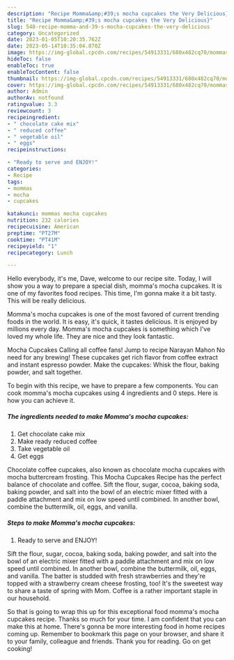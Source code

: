 ```yaml
---
description: "Recipe Momma&amp;#39;s mocha cupcakes the Very Delicious}"
title: "Recipe Momma&amp;#39;s mocha cupcakes the Very Delicious}"
slug: 548-recipe-momma-and-39-s-mocha-cupcakes-the-very-delicious
category: Uncategorized
date: 2023-01-05T10:20:35.762Z
date: 2023-05-14T10:35:04.870Z
image: https://img-global.cpcdn.com/recipes/54913331/680x482cq70/mommas-mocha-cupcakes-recipe-main-photo.jpg
hideToc: false
enableToc: true
enableTocContent: false
thumbnail: https://img-global.cpcdn.com/recipes/54913331/680x482cq70/mommas-mocha-cupcakes-recipe-main-photo.jpg
cover: https://img-global.cpcdn.com/recipes/54913331/680x482cq70/mommas-mocha-cupcakes-recipe-main-photo.jpg
author: Admin
authorAv: notfound
ratingvalue: 3.3
reviewcount: 3
recipeingredient:
- " chocolate cake mix"
- " reduced coffee"
- " vegetable oil"
- " eggs"
recipeinstructions:

- "Ready to serve and ENJOY!"
categories:
- Recipe
tags:
- mommas
- mocha
- cupcakes

katakunci: mommas mocha cupcakes 
nutrition: 232 calories
recipecuisine: American
preptime: "PT27M"
cooktime: "PT41M"
recipeyield: "1"
recipecategory: Lunch

---
```



Hello everybody, it's me, Dave, welcome to our recipe site. Today, I will show you a way to prepare a special dish, momma&#39;s mocha cupcakes. It is one of my favorites food recipes. This time, I'm gonna make it a bit tasty. This will be really delicious.

Momma&#39;s mocha cupcakes is one of the most favored of current trending foods in the world. It is easy, it's quick, it tastes delicious. It is enjoyed by millions every day. Momma&#39;s mocha cupcakes is something which I've loved my whole life. They are nice and they look fantastic.

Mocha Cupcakes Calling all coffee fans! Jump to recipe Narayan Mahon No need for any brewing! These cupcakes get rich flavor from coffee extract and instant espresso powder. Make the cupcakes: Whisk the flour, baking powder, and salt together.


To begin with this recipe, we have to prepare a few components. You can cook momma&#39;s mocha cupcakes using 4 ingredients and 0 steps. Here is how you can achieve it.

<!--inarticleads1-->

##### The ingredients needed to make Momma&#39;s mocha cupcakes:

1. Get  chocolate cake mix
1. Make ready  reduced coffee
1. Take  vegetable oil
1. Get  eggs


Chocolate coffee cupcakes, also known as chocolate mocha cupcakes with mocha buttercream frosting. This Mocha Cupcakes Recipe has the perfect balance of chocolate and coffee. Sift the flour, sugar, cocoa, baking soda, baking powder, and salt into the bowl of an electric mixer fitted with a paddle attachment and mix on low speed until combined. In another bowl, combine the buttermilk, oil, eggs, and vanilla. 

<!--inarticleads2-->

##### Steps to make Momma&#39;s mocha cupcakes:


1. Ready to serve and ENJOY!

Sift the flour, sugar, cocoa, baking soda, baking powder, and salt into the bowl of an electric mixer fitted with a paddle attachment and mix on low speed until combined. In another bowl, combine the buttermilk, oil, eggs, and vanilla. The batter is studded with fresh strawberries and they&#39;re topped with a strawberry cream cheese frosting, too! It&#39;s the sweetest way to share a taste of spring with Mom. Coffee is a rather important staple in our household. 

So that is going to wrap this up for this exceptional food momma&#39;s mocha cupcakes recipe. Thanks so much for your time. I am confident that you can make this at home. There's gonna be more interesting food in home recipes coming up. Remember to bookmark this page on your browser, and share it to your family, colleague and friends. Thank you for reading. Go on get cooking!

